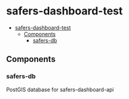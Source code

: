 # safers-dashboard-test

- [safers-dashboard-test](#safers-dashboard-test)
  - [Components](#components)
    - [safers-db](#safers-db)
## Components

### safers-db

PostGIS database for safers-dashboard-api
